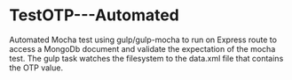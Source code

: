 # TestOTP---Automated
Automated Mocha test using gulp/gulp-mocha to run on Express route to access a MongoDb document and validate the expectation of the mocha test. The gulp task watches the filesystem to the data.xml file that contains the OTP value.
